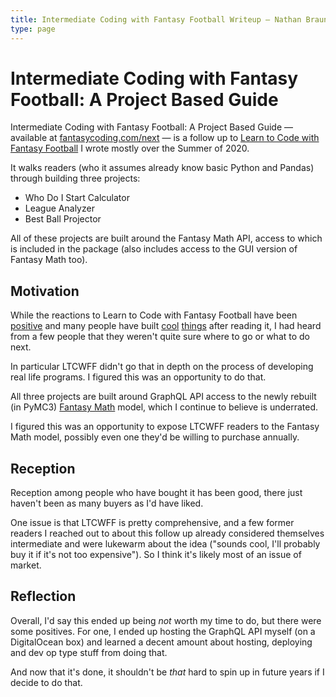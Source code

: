 ```yaml
---
title: Intermediate Coding with Fantasy Football Writeup — Nathan Braun
type: page
---
```


# Intermediate Coding with Fantasy Football: A Project Based Guide
Intermediate Coding with Fantasy Football: A Project Based Guide — available
at [fantasycoding.com/next](https://fantasycoding.com/next) — is a follow up
to [Learn to Code with Fantasy Football](ltcwff) I wrote mostly over the Summer
of 2020.

It walks readers (who it assumes already know basic Python and Pandas) through
building three projects:
- Who Do I Start Calculator
- League Analyzer
- Best Ball Projector

All of these projects are built around the Fantasy Math API, access to which
is included in the package (also includes access to the GUI version of Fantasy
Math too).

## Motivation
While the reactions to Learn to Code with Fantasy Football have been
[positive](https://fantasycoding.com/testimonials) and many people have built
[cool](https://twitter.com/HottyMcPlotty/status/1282866113219457025)
[things](https://twitter.com/mfbanalytics/status/1286001348429910016) after
reading it, I had heard from a few people that they weren't quite sure where to
go or what to do next.

In particular LTCWFF didn't go that in depth on the process of developing real
life programs. I figured this was an opportunity to do that.

All three projects are built around GraphQL API access to the newly rebuilt (in
PyMC3) [Fantasy Math](fantasymath) model, which I continue to believe is underrated.

I figured this was an opportunity to expose LTCWFF readers to the Fantasy Math
model, possibly even one they'd be willing to purchase annually.

## Reception
Reception among people who have bought it has been good, there just haven't
been as many buyers as I'd have liked.

One issue is that LTCWFF is pretty comprehensive, and a few former readers I
reached out to about this follow up already considered themselves intermediate
and were lukewarm about the idea ("sounds cool, I'll probably buy it if it's
not too expensive"). So I think it's likely most of an issue of market.

## Reflection
Overall, I'd say this ended up being *not* worth my time to do, but there were
some positives. For one, I ended up hosting the GraphQL API myself (on a
DigitalOcean box) and learned a decent amount about hosting, deploying and dev
op type stuff from doing that.

And now that it's done, it shouldn't be *that* hard to spin up in future years
if I decide to do that.


